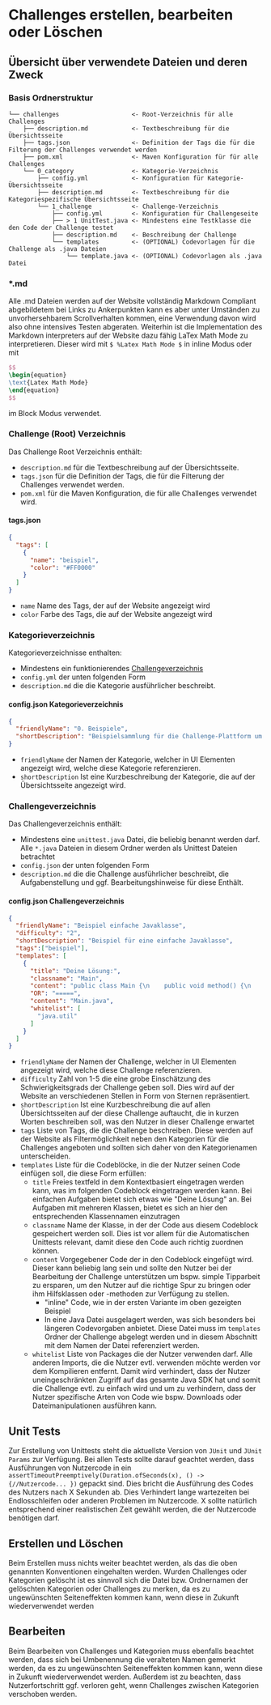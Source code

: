 # Challenges erstellen, bearbeiten oder Löschen
## Übersicht über verwendete Dateien und deren Zweck
### Basis Ordnerstruktur
```plaintext
└── challenges                    <- Root-Verzeichnis für alle Challenges
    ├── description.md            <- Textbeschreibung für die Übersichtsseite
    ├── tags.json                 <- Definition der Tags die für die Filterung der Challenges verwendet werden
    ├── pom.xml                   <- Maven Konfiguration für für alle Challenges
    └── 0_category                <- Kategorie-Verzeichnis
        ├── config.yml            <- Konfiguration für Kategorie-Übersichtsseite
        ├── description.md        <- Textbeschreibung für die Kategoriespezifische Übersichtsseite
        └── 1_challenge           <- Challenge-Verzeichnis
            ├── config.yml        <- Konfiguration für Challengeseite
            ├── > 1 UnitTest.java <- Mindestens eine Testklasse die den Code der Challenge testet
            ├── description.md    <- Beschreibung der Challenge
            └── templates         <- (OPTIONAL) Codevorlagen für die Challenge als .java Dateien
                └── template.java <- (OPTIONAL) Codevorlagen als .java Datei
```

### *.md
Alle .md Dateien werden auf der Website vollständig Markdown Compliant abgebildetem bei Links zu Ankerpunkten kann es aber unter Umständen zu unvorhersehbarem Scrollverhalten kommen, eine Verwendung davon wird also ohne intensives Testen abgeraten. Weiterhin ist die Implementation des Markdown interpreters auf der Website dazu fähig LaTex Math Mode zu interpretieren. Dieser wird mit `$ %Latex Math Mode $` in inline Modus oder mit 
```LaTex
$$
\begin{equation}
\text{Latex Math Mode}
\end{equation}
$$
```
im Block Modus verwendet.

### Challenge (Root) Verzeichnis
Das Challenge Root Verzeichnis enthält:
- `description.md` für die Textbeschreibung auf der Übersichtsseite.
- `tags.json` für die Definition der Tags, die für die Filterung der Challenges verwendet werden.
- `pom.xml` für die Maven Konfiguration, die für alle Challenges verwendet wird.

#### tags.json
```json
{
  "tags": [
    {
      "name": "beispiel",
      "color": "#FF0000"
    }
  ]
}
```
- `name` Name des Tags, der auf der Website angezeigt wird
- `color` Farbe des Tags, die auf der Website angezeigt wird


### Kategorieverzeichnis
Kategorieverzeichnisse enthalten:
- Mindestens ein funktionierendes [Challengeverzeichnis](#challengeverzeichnis)
- `config.yml` der unten folgenden Form
- `description.md` die die Kategorie ausführlicher beschreibt.

#### config.json Kategorieverzeichnis
```json
{
  "friendlyName": "0. Beispiele",
  "shortDescription": "Beispielsammlung für die Challenge-Plattform um die Funktionalität zu demonstrieren."
}
```
- `friendlyName` der Namen der Kategorie, welcher in UI Elementen angezeigt wird, welche diese Kategorie referenzieren.
- `shortDescription` Ist eine Kurzbeschreibung der Kategorie, die auf der Übersichtsseite angezeigt wird.

### Challengeverzeichnis
Das Challengeverzeichnis enthält:
- Mindestens eine `unittest.java` Datei, die beliebig benannt werden darf. Alle `*.java` Dateien in diesem Ordner werden als Unittest Dateien betrachtet
- `config.json` der unten folgenden Form
- `description.md` die die Challenge ausführlicher beschreibt, die Aufgabenstellung und ggf. Bearbeitungshinweise für diese Enthält.

#### config.json Challengeverzeichnis
```json
{
  "friendlyName": "Beispiel einfache Javaklasse",
  "difficulty": "2",
  "shortDescription": "Beispiel für eine einfache Javaklasse",
  "tags":["beispiel"],
  "templates": [
    {
      "title": "Deine Lösung:",
      "classname": "Main",
      "content": "public class Main {\n    public void method() {\n        //Schreibe deinen Code hier\n    }\n}",
      "OR": "=====",
      "content": "Main.java",
      "whitelist": [
        "java.util"
      ]
    }
  ]
}
```
- `friendlyName` der Namen der Challenge, welcher in UI Elementen angezeigt wird, welche diese Challenge referenzieren.
- `difficulty` Zahl von 1-5 die eine grobe Einschätzung des Schwierigkeitsgrads der Challenge geben soll. Dies wird auf der Website an verschiedenen Stellen in Form von Sternen repräsentiert.
- `shortDescription` Ist eine Kurzbeschreibung die auf allen Übersichtsseiten auf der diese Challenge auftaucht, die in kurzen Worten beschreiben soll, was den Nutzer in dieser Challenge erwartet
- `tags` Liste von Tags, die die Challenge beschreiben. Diese werden auf der Website als Filtermöglichkeit neben den Kategorien für die Challenges angeboten und sollten sich daher von den Kategorienamen unterscheiden.
- `templates` Liste für die Codeblöcke, in die der Nutzer seinen Code einfügen soll, die diese Form erfüllen:
  - `title` Freies textfeld in dem Kontextbasiert eingetragen werden kann, was im folgenden Codeblock eingetragen werden kann. Bei einfachen Aufgaben bietet sich etwas wie "Deine Lösung" an. Bei Aufgaben mit mehreren Klassen, bietet es sich an hier den entsprechenden Klassennamen einzutragen
  - `classname` Name der Klasse, in der der Code aus diesem Codeblock gespeichert werden soll. Dies ist vor allem für die Automatischen Unittests relevant, damit diese den Code auch richtig zuordnen können.
  - `content` Vorgegebener Code der in den Codeblock eingefügt wird. Dieser kann beliebig lang sein und sollte den Nutzer bei der Bearbeitung der Challenge unterstützen um bspw. simple Tipparbeit zu ersparen, um den Nutzer auf die richtige Spur zu bringen oder ihm Hilfsklassen oder -methoden zur Verfügung zu stellen.
    - "inline" Code, wie in der ersten Variante im oben gezeigten Beispiel
    - In eine Java Datei ausgelagert werden, was sich besonders bei längeren Codevorgaben anbietet. Diese Datei muss im `templates` Ordner der Challenge abgelegt werden und in diesem Abschnitt mit dem Namen der Datei referenziert werden.
  - `whitelist` Liste von Packages die der Nutzer verwenden darf. Alle anderen Imports, die die Nutzer evtl. verwenden möchte werden vor dem Kompilieren entfernt. Damit wird verhindert, dass der Nutzer uneingeschränkten Zugriff auf das gesamte Java SDK hat und somit die Challenge evtl. zu einfach wird und um zu verhindern, dass der Nutzer spezifische Arten von Code wie bspw. Downloads oder Dateimanipulationen ausführen kann.

## Unit Tests
Zur Erstellung von Unittests steht die aktuellste Version von `JUnit` und `JUnit Params` zur Verfügung. Bei allen Tests sollte darauf geachtet werden, dass Ausführungen von Nutzercode in ein `assertTimeoutPreemptively(Duration.ofSeconds(x), () -> {//Nutzercode... })` gepackt sind. Dies bricht die Ausführung des Codes des Nutzers nach X Sekunden ab.
Dies Verhindert lange wartezeiten bei Endlosschleifen oder anderen Problemen im Nutzercode. X sollte natürlich entsprechend einer realistischen Zeit gewählt werden, die der Nutzercode benötigen darf.

## Erstellen und Löschen
Beim Erstellen muss nichts weiter beachtet werden, als das die oben genannten Konventionen eingehalten werden. Wurden Challenges oder Kategorien gelöscht ist es sinnvoll sich die Datei bzw. Ordnernamen der gelöschten Kategorien oder Challenges zu merken, da es zu ungewünschten Seiteneffekten kommen kann, wenn diese in Zukunft wiederverwendet werden

## Bearbeiten
Beim Bearbeiten von Challenges und Kategorien muss ebenfalls beachtet werden, dass sich bei Umbenennung die veralteten Namen gemerkt werden, da es zu ungewünschten Seiteneffekten kommen kann, wenn diese in Zukunft wiederverwendet werden. Außerdem ist zu beachten, dass Nutzerfortschritt ggf. verloren geht, wenn Challenges zwischen Kategorien verschoben werden.
